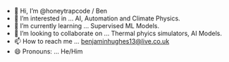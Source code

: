 - 👋 Hi, I’m @honeytrapcode / Ben
- 👀 I’m interested in ... AI, Automation and Climate Physics.
- 🌱 I’m currently learning ... Supervised ML Models.
- 💞️ I’m looking to collaborate on ... Thermal phyics simulators, AI Models.
- 📫 How to reach me ... benjaminhughes13@live.co.uk
- 😄 Pronouns: ... He/Him

<!---
honeytrapcode/honeytrapcode is a ✨ special ✨ repository because its `README.md` (this file) appears on your GitHub profile.
You can click the Preview link to take a look at your changes.
--->

